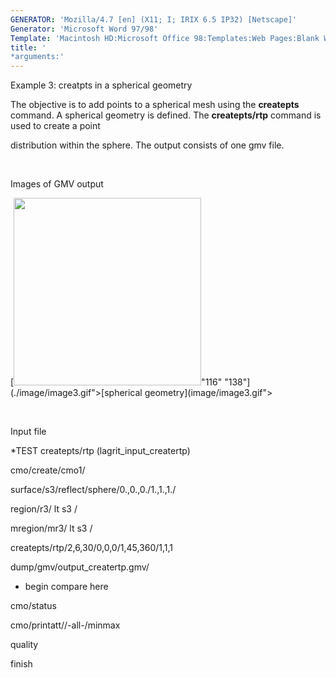 ```yaml
---
GENERATOR: 'Mozilla/4.7 [en] (X11; I; IRIX 6.5 IP32) [Netscape]'
Generator: 'Microsoft Word 97/98'
Template: 'Macintosh HD:Microsoft Office 98:Templates:Web Pages:Blank Web Page'
title: '
*arguments:'
---
```


 Example 3: creatpts in a spherical geometry

  The objective is to add points to a spherical mesh using the
  **createpts** command.
  A spherical geometry is defined. The **createpts/rtp** command is
  used to create a point

  distribution within the sphere. The output consists of one gmv file.

   

 Images of GMV output

  [<img height="300" width="300" src="https://lanl.github.io/LaGriT/docs/assets/images/image3tn.gif">"116"
  "138"](./image/image3.gif">[spherical
  geometry](image/image3.gif">

   

 Input file

 
*TEST createpts/rtp (lagrit\_input\_creatertp)

 cmo/create/cmo1/

 surface/s3/reflect/sphere/0.,0.,0./1.,1.,1./

 region/r3/ lt s3 /

 mregion/mr3/ lt s3 /

 createpts/rtp/2,6,30/0,0,0/1,45,360/1,1,1

 dump/gmv/output\_creatertp.gmv/

 
* begin compare here

 cmo/status

 cmo/printatt//-all-/minmax

 quality

 finish
